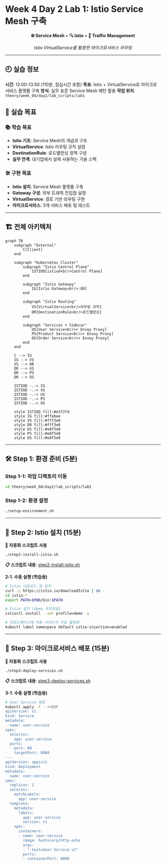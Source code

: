 # Week 4 Day 2 Lab 1: Istio Service Mesh 구축

<div align="center">

**🌐 Service Mesh** • **🔍 Istio** • **🔄 Traffic Management**

*Istio VirtualService를 활용한 마이크로서비스 라우팅*

</div>

---

## 🕘 실습 정보
**시간**: 12:00-13:50 (110분, 점심시간 포함)
**목표**: Istio + VirtualService로 마이크로서비스 플랫폼 구축
**방식**: 실무 표준 Service Mesh 패턴 활용
**작업 위치**: `theory/week_04/day2/lab_scripts/lab1`

## 🎯 실습 목표

### 📚 학습 목표
- **Istio 기초**: Service Mesh의 개념과 구조
- **VirtualService**: Istio 라우팅 규칙 설정
- **DestinationRule**: 로드밸런싱 정책 구성
- **실무 연계**: 대기업에서 실제 사용하는 기술 스택

### 🛠️ 구현 목표
- **Istio 설치**: Service Mesh 플랫폼 구축
- **Gateway 구성**: 외부 트래픽 진입점 설정
- **VirtualService**: 경로 기반 라우팅 구현
- **마이크로서비스**: 3개 서비스 배포 및 테스트

---

## 🏗️ 전체 아키텍처

```mermaid
graph TB
    subgraph "External"
        C[Client]
    end
    
    subgraph "Kubernetes Cluster"
        subgraph "Istio Control Plane"
            ISTIOD[istiod<br/>Control Plane]
        end
        
        subgraph "Istio Gateway"
            IG[Istio Gateway<br/>:80]
        end
        
        subgraph "Istio Routing"
            VS[VirtualService<br/>라우팅 규칙]
            DR[DestinationRule<br/>로드밸런싱]
        end
        
        subgraph "Services + Sidecar"
            US[User Service<br/>+ Envoy Proxy]
            PS[Product Service<br/>+ Envoy Proxy]
            OS[Order Service<br/>+ Envoy Proxy]
        end
    end
    
    C --> IG
    IG --> VS
    VS --> DR
    DR --> US
    DR --> PS
    DR --> OS
    
    ISTIOD -.-> IG
    ISTIOD -.-> VS
    ISTIOD -.-> US
    ISTIOD -.-> PS
    ISTIOD -.-> OS
    
    style ISTIOD fill:#e3f2fd
    style IG fill:#ffebee
    style VS fill:#fff3e0
    style DR fill:#fff3e0
    style US fill:#e8f5e8
    style PS fill:#e8f5e8
    style OS fill:#e8f5e8
```

---

## 🛠️ Step 1: 환경 준비 (5분)

### Step 1-1: 작업 디렉토리 이동

```bash
cd theory/week_04/day2/lab_scripts/lab1
```

### Step 1-2: 환경 설정

```bash
./setup-environment.sh
```

---

## 🚀 Step 2: Istio 설치 (15분)

**🚀 자동화 스크립트 사용**
```bash
./step2-install-istio.sh
```

**📋 스크립트 내용**: [step2-install-istio.sh](./lab_scripts/lab1/step2-install-istio.sh)

**2-1. 수동 실행 (학습용)**
```bash
# Istio 다운로드 및 설치
curl -L https://istio.io/downloadIstio | sh -
cd istio-*
export PATH=$PWD/bin:$PATH

# Istio 설치 (demo 프로파일)
istioctl install --set profile=demo -y

# 네임스페이스에 자동 사이드카 주입 활성화
kubectl label namespace default istio-injection=enabled
```

---

## 🚀 Step 3: 마이크로서비스 배포 (15분)

**🚀 자동화 스크립트 사용**
```bash
./step3-deploy-services.sh
```

**📋 스크립트 내용**: [step3-deploy-services.sh](./lab_scripts/lab1/step3-deploy-services.sh)

**3-1. 수동 실행 (학습용)**
```bash
# User Service 배포
kubectl apply -f - <<EOF
apiVersion: v1
kind: Service
metadata:
  name: user-service
spec:
  selector:
    app: user-service
  ports:
  - port: 80
    targetPort: 8080
---
apiVersion: apps/v1
kind: Deployment
metadata:
  name: user-service
spec:
  replicas: 2
  selector:
    matchLabels:
      app: user-service
  template:
    metadata:
      labels:
        app: user-service
        version: v1
    spec:
      containers:
      - name: user-service
        image: hashicorp/http-echo
        args:
        - "-text=User Service v1"
        ports:
        - containerPort: 8080
